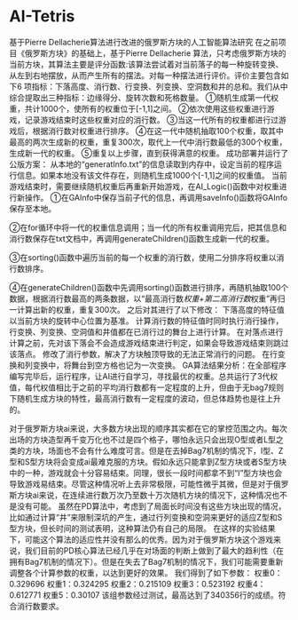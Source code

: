 # AI-Tetris
基于Pierre Dellacherie算法进行改进的俄罗斯方块的人工智能算法研究
在之前项目《俄罗斯方块》的基础上，基于Pierre Dellacherie 算法，只考虑俄罗斯方块的当前方块，其算法主要是评分函数:该算法尝试着对当前落子的每一种旋转变换、从左到右地摆放，从而产生所有的摆法。对每一种摆法进行评价。评价主要包含如下6 项指标：下落高度、消行数、行变换、列变换、空洞数和井的总和。我们从中综合提取出三种指标：边缘得分、旋转次数和死格数量。
①随机生成第一代权重，共计1000个，使所有的权重位于[-1,1]之间。
②依次使用这些权重进行游戏，记录游戏结束时这些权重对应的消行数。
③当这一代所有的权重都进行过游戏后，根据消行数对权重进行排序。
④在这一代中随机抽取100个权重，取其中最高的两次生成新的权重，重复300次，取代上一代中消行数最低的300个权重，生成新一代的权重。
⑤重复以上步骤，直到获得满意的权重。
成功部署并运行了公版方案：
从本地的“generatInfo.txt”的信息读取到内存中，设定当前的程序运行信息。如果本地没有该文件存在，则随机生成1000个[-1,1]之间的权重值。
当前游戏结束时，需要继续随机权重后再重新开始游戏，在AI_Logic()函数中对权重进行新操作。
①在GAInfo中保存当前子代的信息，再调用saveInfo()函数将GAInfo保存至本地。

②在for循环中将一代的权重信息调用；当一代的所有权重调用完后，把其信息和消行数保存在txt文档中，再调用generateChildren()函数生成新一代的权重。

③在sorting()函数中遍历当前的每一个权重的消行数，使用二分排序将权重以消行数排序。

④在generateChildren()函数中先调用sorting()函数进行排序，再随机抽取100个数据，根据消行数最高的两条数据，以“最高消行数*权重+第二高消行数*权重”再归一计算出新的权重，重复300次。
之后对其进行了以下修改：
下落高度的特征值以当前方块的旋转中心位置为基准。
计算消行数的特征值时同时执行消行操作，行变换、列变换、空洞值和井值都在已消行过的舞台上进行计算。
在对落点进行计算之前，先对该下落会不会造成游戏结束进行判定，如果会导致游戏结束则跳过该落点。
修改了消行参数，解决了方块触顶导致的无法正常消行的问题。
在行变换和列变换中，将舞台到空方格也记为一次变换。
GA算法结果分析：在全部程序编写完毕后，运行程序，让AI进行自学习，寻找最优的权重。总共运行了3代权值，每代权值相比于之前的平均消行数都有一定程度的上升，但由于无bag7规则下随机生成方块的特性，最高消行数有一定程度的波动，但总体趋势也是往上升的。


对于俄罗斯方块ai来说，大多数方块出现的顺序其实都在它的掌控范围之内。每次出场的方块造型再千变万化也不过是四个格子，哪怕永远只会出现O型或者L型之类的方块，场面也不会有什么难度可言。但是在去掉Bag7机制的情况下，I型、Z型和S型方块将会变成ai最难克服的方块。假如永远只能拿到Z型方块或者S型方块中的一种，游戏就会十分容易结束。同理，很长一段时间都拿不到“I”型方块也会导致游戏易结束。尽管这种情况听上去非常极限，可能性微乎其微，但是对于俄罗斯方块ai来说，在连续进行数万次乃至数十万次随机方块的情况下，这种情况也不是没有可能。
虽然在PD算法中，考虑到了局面长时间没有这些方块出现的情况，比如通过计算“井”来限制深坑的产生，通过行列变换和空洞来更好的适应Z型和S型方块，但长时间的测试表明，这种算法仍有自己的局限。
在这样的实验结果下，可能这个算法的适应性并没有那么的优秀。因为对于俄罗斯方块这个游戏来说，我们目前的PD核心算法已经几乎在对场面的判断上做到了最大的趋利性（在拥有Bag7机制的情况下）。但是在失去了Bag7机制的情况下，我们可能需要重新调整各个计算参数的权重，以达到更好的效果。
我们得到了如下参数：
权重0：0.329696 
权重1：0.324295 
权重2：0.215109 
权重3：0.523192 
权重4：0.612771 
权重5：0.30107
该组参数经过测试，最高达到了340356行的成绩。符合消行数要求。

